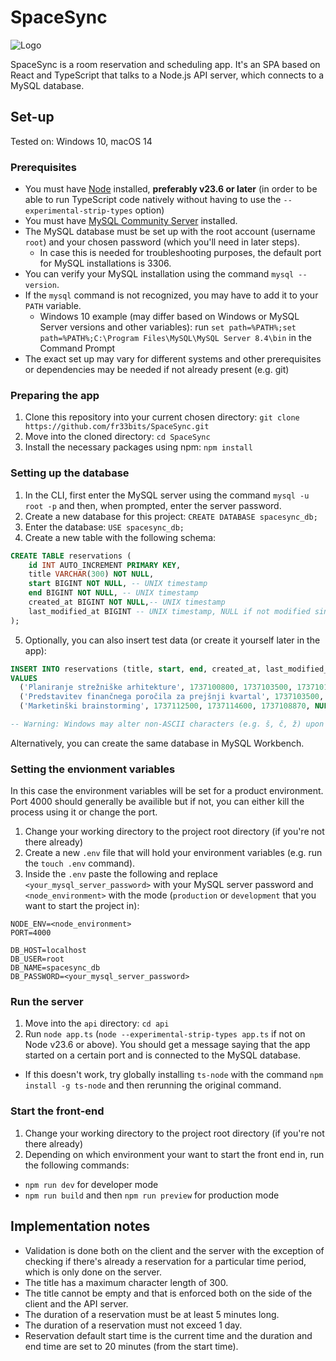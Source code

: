 # SpaceSync

<picture align="center" width="500">
  <source media="(prefers-color-scheme: dark)" alt="Logo" srcset="public/cover_dark.png">
  <source media="(prefers-color-scheme: light)" alt="Logo" srcset="public/cover_light.png">
  <img alt="Logo" src="cover_light.png">
</picture>

SpaceSync is a room reservation and scheduling app. It's an SPA based on React and TypeScript that talks to a Node.js API server, which connects to a MySQL database.

## Set-up

Tested on: Windows 10, macOS 14

### Prerequisites

- You must have [Node](https://nodejs.org/en) installed, **preferably v23.6 or later** (in order to be able to run TypeScript code natively without having to use the `--experimental-strip-types` option)
- You must have [MySQL Community Server](https://dev.mysql.com/downloads/) installed.
- The MySQL database must be set up with the root account (username `root`) and your chosen password (which you'll need in later steps).
  - In case this is needed for troubleshooting purposes, the default port for MySQL installations is 3306.
- You can verify your MySQL installation using the command `mysql --version`.
- If the `mysql` command is not recognized, you may have to add it to your `PATH` variable.
  - Windows 10 example (may differ based on Windows or MySQL Server versions and other variables): run `set path=%PATH%;set path=%PATH%;C:\Program Files\MySQL\MySQL Server 8.4\bin` in the Command Prompt
- The exact set up may vary for different systems and other prerequisites or dependencies may be needed if not already present (e.g. git)

### Preparing the app

1. Clone this repository into your current chosen directory: `git clone https://github.com/fr33bits/SpaceSync.git`
2. Move into the cloned directory: `cd SpaceSync`
3. Install the necessary packages using npm: `npm install`

### Setting up the database

1. In the CLI, first enter the MySQL server using the command `mysql -u root -p` and then, when prompted, enter the server password.
2. Create a new database for this project: `CREATE DATABASE spacesync_db;`
3. Enter the database: `USE spacesync_db;`
4. Create a new table with the following schema:

```sql
CREATE TABLE reservations (
    id INT AUTO_INCREMENT PRIMARY KEY,
    title VARCHAR(300) NOT NULL,
    start BIGINT NOT NULL, -- UNIX timestamp
    end BIGINT NOT NULL, -- UNIX timestamp
    created_at BIGINT NOT NULL,-- UNIX timestamp
    last_modified_at BIGINT -- UNIX timestamp, NULL if not modified since creation
);
```

5. Optionally, you can also insert test data (or create it yourself later in the app):

```sql
INSERT INTO reservations (title, start, end, created_at, last_modified_at)
VALUES
  ('Planiranje strežniške arhitekture', 1737100800, 1737103500, 1737101524, NULL),
  ('Predstavitev finančnega poročila za prejšnji kvartal', 1737103500, 1737105300, 1737099059, 1737101512),
  ('Marketinški brainstorming', 1737112500, 1737114600, 1737108870, NULL);

-- Warning: Windows may alter non-ASCII characters (e.g. š, č, ž) upon pasting into the Command Prompt or similar
```

Alternatively, you can create the same database in MySQL Workbench.

### Setting the envionment variables

In this case the environment variables will be set for a product environment. Port 4000 should generally be availible but if not, you can either kill the process using it or change the port.

1. Change your working directory to the project root directory (if you're not there already)
2. Create a new `.env` file that will hold your environment variables (e.g. run the `touch .env` command).
3. Inside the `.env` paste the following and replace `<your_mysql_server_password>` with your MySQL server password and `<node_environment>` with the mode (`production` or `development` that you want to start the project in):

```env
NODE_ENV=<node_environment>
PORT=4000

DB_HOST=localhost
DB_USER=root
DB_NAME=spacesync_db
DB_PASSWORD=<your_mysql_server_password>
```

### Run the server

1. Move into the `api` directory: `cd api`
2. Run `node app.ts` (`node --experimental-strip-types app.ts` if not on Node v23.6 or above). You should get a message saying that the app started on a certain port and is connected to the MySQL database.
  - If this doesn't work, try globally installing `ts-node` with the command `npm install -g ts-node` and then rerunning the original command.

### Start the front-end

1. Change your working directory to the project root directory (if you're not there already)
2. Depending on which environment your want to start the front end in, run the following commands:
  - `npm run dev` for developer mode
  - `npm run build` and then `npm run preview` for production mode

## Implementation notes

- Validation is done both on the client and the server with the exception of checking if there's already a reservation for a particular time period, which is only done on the server.
- The title has a maximum character length of 300.
- The title cannot be empty and that is enforced both on the side of the client and the API server.
- The duration of a reservation must be at least 5 minutes long.
- The duration of a reservation must not exceed 1 day.
- Reservation default start time is the current time and the duration and end time are set to 20 minutes (from the start time).
